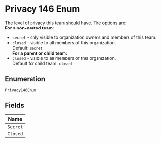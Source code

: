 
# Privacy 146 Enum

The level of privacy this team should have. The options are:  
**For a non-nested team:**

* `secret` - only visible to organization owners and members of this team.
* `closed` - visible to all members of this organization.  
  Default: `secret`  
  **For a parent or child team:**
* `closed` - visible to all members of this organization.  
  Default for child team: `closed`

## Enumeration

`Privacy146Enum`

## Fields

| Name |
|  --- |
| `Secret` |
| `Closed` |

